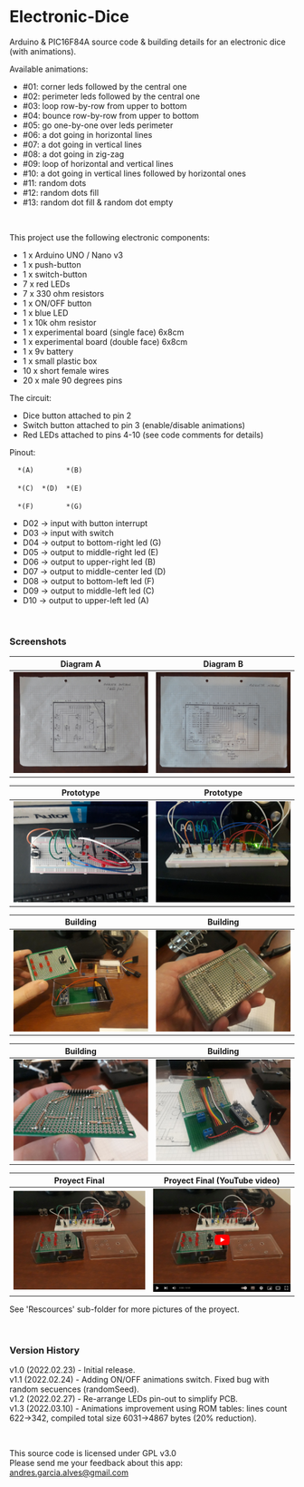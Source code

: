 # Electronic-Dice

Arduino &amp; PIC16F84A source code & building details for an electronic dice (with animations). 

Available animations:
- #01: corner leds followed by the central one
- #02: perimeter leds followed by the central one
- #03: loop row-by-row from upper to bottom
- #04: bounce row-by-row from upper to bottom
- #05: go one-by-one over leds perimeter
- #06: a dot going in horizontal lines
- #07: a dot going in vertical lines
- #08: a dot going in zig-zag
- #09: loop of horizontal and vertical lines
- #10: a dot going in vertical lines followed by horizontal ones
- #11: random dots
- #12: random dots fill
- #13: random dot fill & random dot empty

&nbsp;

This project use the following electronic components:
-  1 x Arduino UNO / Nano v3
-  1 x push-button
-  1 x switch-button
-  7 x red LEDs
-  7 x 330 ohm resistors
-  1 x ON/OFF button
-  1 x blue LED
-  1 x 10k ohm resistor
-  1 x experimental board (single face) 6x8cm
-  1 x experimental board (double face) 6x8cm
-  1 x 9v battery
-  1 x small plastic box
- 10 x short female wires
- 20 x male 90 degrees pins

The circuit:
- Dice button attached to pin 2
- Switch button attached to pin 3 (enable/disable animations)
- Red LEDs attached to pins 4-10 (see code comments for details)

Pinout:

      *(A)        *(B)

      *(C)  *(D)  *(E)

      *(F)        *(G)

  - D02 -> input with button interrupt
  - D03 -> input with switch
  - D04 -> output to bottom-right led (G)
  - D05 -> output to middle-right led (E)
  - D06 -> output to upper-right led (B)
  - D07 -> output to middle-center led (D)
  - D08 -> output to bottom-left led (F)
  - D09 -> output to middle-left led (C)
  - D10 -> output to upper-left led (A)

&nbsp;

### Screenshots

| Diagram A                          | Diagram B                          |
|------------------------------------|------------------------------------|
| ![](Resources/01-Diagrams-01.jpg)  | ![](Resources/02-Diagrams-02.jpg)  |

| Prototype                          |  Prototype                         |
|------------------------------------|------------------------------------|
| ![](Resources/04-Prototype-01.jpg) | ![](Resources/05-Prototype-02.jpg) |

| Building                           |  Building                          |
|------------------------------------|------------------------------------|
| ![](Resources/06-Building-01.jpg)  | ![](Resources/09-Building-04.jpg)  |

| Building                           |  Building                          |
|------------------------------------|------------------------------------|
| ![](Resources/13-Building-08.jpg)  | ![](Resources/14-Building-09.jpg)  |

| Proyect Final                      | Proyect Final (YouTube video)      |
|------------------------------------|------------------------------------|
| ![](Resources/16-Building-11.jpg)  | [![](Resources/17-Proyect-Final.jpg)](https://youtu.be/CFKjGjXlMMI) |

See 'Rescources' sub-folder for more pictures of the proyect.

&nbsp;

### Version History

v1.0 (2022.02.23) - Initial release.  
v1.1 (2022.02.24) - Adding ON/OFF animations switch. Fixed bug with random secuences (randomSeed).  
v1.2 (2022.02.27) - Re-arrange LEDs pin-out to simplify PCB.  
v1.3 (2022.03.10) - Animations improvement using ROM tables: lines count 622->342, compiled total size 6031->4867 bytes (20% reduction).

&nbsp;

This source code is licensed under GPL v3.0  
Please send me your feedback about this app: andres.garcia.alves@gmail.com
